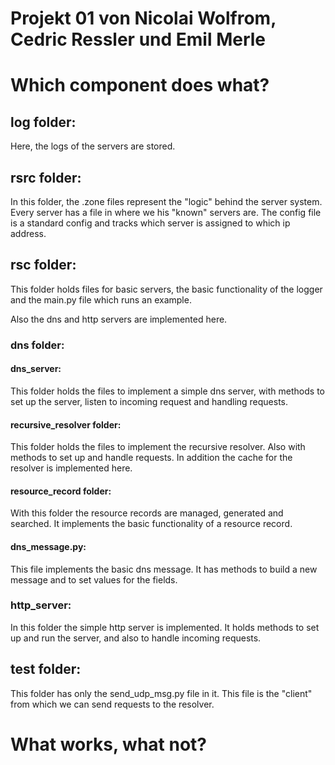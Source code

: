 # Projekt 01 von Nicolai Wolfrom, Cedric Ressler und Emil Merle

# Which component does what?

## log folder: 
Here, the logs of the servers are stored. 

## rsrc folder:
In this folder, the .zone files represent the "logic" behind the server system. Every server has a file in where we his
 "known" servers are. 
The config file is a standard config and tracks which server is assigned to which ip address.

## rsc folder:
This folder holds files for basic servers, the basic functionality of the logger and the main.py file which runs an 
example. 

Also the dns and http servers are implemented here. 
### dns folder:
#### dns_server: 
This folder holds the files to implement a simple dns server, with methods to set up the server, listen to incoming 
request and handling requests.
#### recursive_resolver folder:
This folder holds the files to implement the recursive resolver. Also with methods to set up and handle requests. 
In addition the cache for the resolver is implemented here. 
#### resource_record folder:
With this folder the resource records are managed, generated and searched. It implements the basic functionality of a 
resource record. 
#### dns_message.py:
This file implements the basic dns message. It has methods to build a new message and to set values for the fields. 

### http_server: 
In this folder the simple http server is implemented. It holds methods to set up and run the server, and also to handle 
incoming requests. 



## test folder:
This folder has only the send_udp_msg.py file in it. 
This file is the "client" from which we can send requests to the resolver.


# What works, what not?
